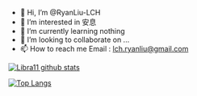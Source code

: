 - 👋 Hi, I’m @RyanLiu-LCH
- 👀 I’m interested in 安息
- 🌱 I’m currently learning nothing
- 💞️ I’m looking to collaborate on ...
- 📫 How to reach me  Email : lch.ryanliu@gmail.com


[![Libra11 github stats](https://github-readme-stats.vercel.app/api?username=RyanLiu-LCH&count_private=true&show_icons=true&theme=radical)](https://github.com/RyanLiu-LCH)

[![Top Langs](https://github-readme-stats.vercel.app/api/top-langs/?username=RyanLiu-LCH&theme=radical)](https://github.com/RyanLiu-LCH)

<!---
RyanLiu-LCH/RyanLiu-LCH is a ✨ special ✨ repository because its `README.md` (this file) appears on your GitHub profile.
You can click the Preview link to take a look at your changes.
--->
